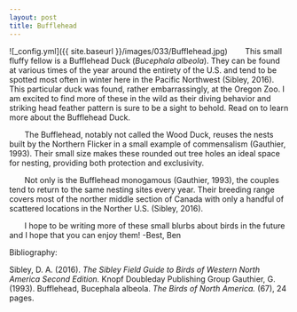 ```yaml
---
layout: post
title: Bufflehead
---
```


![_config.yml]({{ site.baseurl }}/images/033/Bufflehead.jpg)
&nbsp;&nbsp;&nbsp;&nbsp;&nbsp;&nbsp; This small fluffy fellow is a Bufflehead Duck (*Bucephala albeola*). They can be found at various times of the year around the entirety of the U.S. and tend to be spotted most often in winter here in the Pacific Northwest (Sibley, 2016). This particular duck was found, rather embarrassingly, at the Oregon Zoo. I am excited to find more of these in the wild as their diving behavior and striking head feather pattern is sure to be a sight to behold. Read on to learn more about the Bufflehead Duck. 

&nbsp;&nbsp;&nbsp;&nbsp;&nbsp;&nbsp; The Bufflehead, notably not called the Wood Duck, reuses the nests built by the Northern Flicker in a small example of commensalism (Gauthier, 1993). Their small size makes these rounded out tree holes an ideal space for nesting, providing both protection and exclusivity. 

&nbsp;&nbsp;&nbsp;&nbsp;&nbsp;&nbsp; Not only is the Bufflehead monogamous (Gauthier, 1993), the couples tend to return to the same nesting sites every year. Their breeding range covers most of the norther middle section of Canada with only a handful of scattered locations in the Norther U.S. (Sibley, 2016). 

&nbsp;&nbsp;&nbsp;&nbsp;&nbsp;&nbsp; I hope to be writing more of these small blurbs about birds in the future and I hope that you can enjoy them!
-Best,
Ben


Bibliography:

Sibley, D. A. (2016). *The Sibley Field Guide to Birds of Western North America Second Edition.* Knopf Doubleday Publishing Group
Gauthier, G. (1993). Bufflehead, Bucephala albeola. *The Birds of North America.* (67), 24 pages.